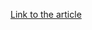 [Link to the article](https://www.akamai.com/blog/security/protecting-your-domain-names-taking-the-first-steps)
